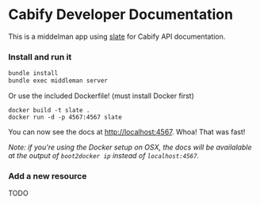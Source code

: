 Cabify Developer Documentation
=======

This is a middelman app using [slate](https://github.com/tripit/slate) for Cabify API documentation.

### Install and run it
```bash
bundle install
bundle exec middleman server
```

Or use the included Dockerfile! (must install Docker first)

```shell
docker build -t slate .
docker run -d -p 4567:4567 slate
```

You can now see the docs at <http://localhost:4567>. Whoa! That was fast!

*Note: if you're using the Docker setup on OSX, the docs will be
availalable at the output of `boot2docker ip` instead of `localhost:4567`.*

### Add a new resource
TODO
